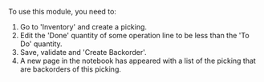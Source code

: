 To use this module, you need to:

1.  Go to 'Inventory' and create a picking.
2.  Edit the 'Done' quantity of some operation line to be less than the
    'To Do' quantity.
3.  Save, validate and 'Create Backorder'.
4.  A new page in the notebook has appeared with a list of the picking
    that are backorders of this picking.
